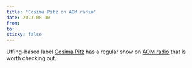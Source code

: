 ```yaml
---
title: "Cosima Pitz on AOM radio"
date: 2023-08-30
from:
to:
sticky: false
---
```


Uffing-based label [Cosima Pitz](https://cosimapitz.de/) has a regular show on [AOM radio](https://www.aom.international/) that is worth checking out.
